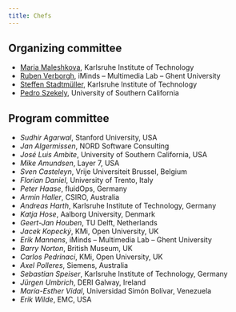 ```yaml
---
title: Chefs
---
```

## Organizing committee
- [Maria Maleshkova](mailto:maria.maleshkova@kit.edu), Karlsruhe Institute of Technology
- [Ruben Verborgh](mailto:ruben.verborgh@ugent.be), iMinds – Multimedia Lab – Ghent University
- [Steffen Stadtmüller](mailto:steffen.stadtmueller@kit.edu), Karlsruhe Institute of Technology
- [Pedro Szekely](mailto:pszekely@isi.edu), University of Southern California

## Program committee
- *Sudhir Agarwal*, Stanford University, USA
- *Jan Algermissen*, NORD Software Consulting
- *José Luis Ambite*, University of Southern California, USA
- *Mike Amundsen*, Layer 7, USA
- *Sven Casteleyn*, Vrije Universiteit Brussel, Belgium
- *Florian Daniel*, University of Trento, Italy
- *Peter Haase*, fluidOps, Germany
- *Armin Haller*, CSIRO, Australia
- *Andreas Harth*, Karlsruhe Institute of Technology, Germany
- *Katja Hose*, Aalborg University, Denmark
- *Geert-Jan Houben*, TU Delft, Netherlands
- *Jacek Kopecký*, KMi, Open University, UK
- *Erik Mannens*, iMinds – Multimedia Lab – Ghent University
- *Barry Norton*, British Museum, UK
- *Carlos Pedrinaci*, KMi, Open University, UK
- *Axel Polleres*, Siemens, Australia
- *Sebastian Speiser*, Karlsruhe Institute of Technology, Germany
- *Jürgen Umbrich*, DERI Galway, Ireland
- *María-Esther Vidal*, Universidad Simón Bolívar, Venezuela
- *Erik Wilde*, EMC, USA
